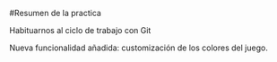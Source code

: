 #Resumen de la practica

Habituarnos al ciclo de trabajo con Git

Nueva funcionalidad añadida: customización de los colores del juego.